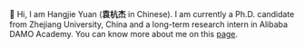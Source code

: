 👋 Hi, I am Hangjie Yuan (**袁杭杰** in Chinese). 
I am currently a Ph.D. candidate from Zhejiang University, China and a long-term research intern in Alibaba DAMO Academy.
You can know more about me on this [page](https://jacobyuan7.github.io/).

<!-- - 👋 Hi, I’m @JacobYuan7
- 👀 I’m interested in ...
- 🌱 I’m currently learning ...
- 💞️ I’m looking to collaborate on ...
- 📫 How to reach me ... -->

<!---
JacobYuan7/JacobYuan7 is a ✨ special ✨ repository because its `README.md` (this file) appears on your GitHub profile.
You can click the Preview link to take a look at your changes.
--->

